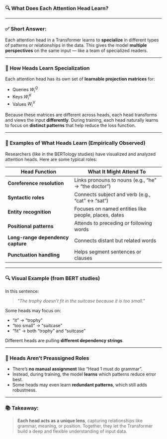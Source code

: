### 🔍 **What Does Each Attention Head Learn?**

---

### ✅ **Short Answer:**

Each attention head in a Transformer learns to **specialize** in different types of patterns or relationships in the data. This gives the model **multiple perspectives** on the same input — like a team of specialized readers.

---

### 🧠 **How Heads Learn Specialization**

Each attention head has its own set of **learnable projection matrices** for:

* Queries $W_i^Q$
* Keys $W_i^K$
* Values $W_i^V$

Because these matrices are different across heads, each head transforms and views the input **differently**. During training, each head naturally learns to focus on **distinct patterns** that help reduce the loss function.

---

### 🧪 **Examples of What Heads Learn (Empirically Observed)**

Researchers (like in the BERTology studies) have visualized and analyzed attention heads. Here are some typical roles:

| **Head Function**                 | **What It Might Attend To**                          |
| --------------------------------- | ---------------------------------------------------- |
| **Coreference resolution**        | Links pronouns to nouns (e.g., “he” → “the doctor”)  |
| **Syntactic roles**               | Connects subject and verb (e.g., “cat” ↔ “sat”)      |
| **Entity recognition**            | Focuses on named entities like people, places, dates |
| **Positional patterns**           | Attends to preceding or following words              |
| **Long-range dependency capture** | Connects distant but related words                   |
| **Punctuation handling**          | Helps segment sentences or clauses                   |

---

### 🔍 **Visual Example (from BERT studies)**

In this sentence:

> *"The trophy doesn’t fit in the suitcase because it is too small."*

Some heads may focus on:

* “it” → “trophy”
* “too small” → “suitcase”
* “fit” → both “trophy” and “suitcase”

Different heads are pulling **different dependency strings**.

---

### 🧠 Heads Aren’t Preassigned Roles

* There’s **no manual assignment** like “Head 1 must do grammar”.
* Instead, during training, the model **learns** which patterns reduce error best.
* Some heads may even learn **redundant patterns**, which still adds robustness.

---

### 📚 Takeaway:

> **Each head acts as a unique lens**, capturing relationships like grammar, meaning, or position. Together, they let the Transformer build a deep and flexible understanding of input data.

